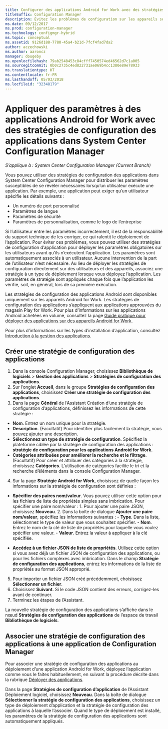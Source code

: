 ```yaml
---
title: Configurer des applications Android for Work avec des stratégies de configuration des applications
titleSuffix: Configuration Manager
description: Évitez les problèmes de configuration sur les appareils sous Android for Work en déployant des stratégies de configuration des applications sur les appareils avant qu’ils n’exécutent des applications.
ms.date: 09/12/2017
ms.prod: configuration-manager
ms.technology: configmgr-hybrid
ms.topic: conceptual
ms.assetid: 9126d188-7780-45a4-b21d-7fcf4fad7da2
author: aczechowski
ms.author: aaroncz
manager: dougeby
ms.openlocfilehash: 79ab2548453c84cfff7450574ed46562d7c1a005
ms.sourcegitcommit: 0b0c2735c4ed822731ae069b4cc1380e89e78933
ms.translationtype: HT
ms.contentlocale: fr-FR
ms.lasthandoff: 05/03/2018
ms.locfileid: "32348179"
---
```

# <a name="apply-settings-to-android-for-work-apps-with-app-configuration-policies-in-system-center-configuration-manager"></a>Appliquer des paramètres à des applications Android for Work avec des stratégies de configuration des applications dans System Center Configuration Manager

*S’applique à : System Center Configuration Manager (Current Branch)*

Vous pouvez utiliser des stratégies de configuration des applications dans System Center Configuration Manager pour distribuer les paramètres susceptibles de se révéler nécessaires lorsqu’un utilisateur exécute une application. Par exemple, une application peut exiger qu’un utilisateur spécifie les détails suivants :
- Un numéro de port personnalisé
- Paramètres de langue
- Paramètres de sécurité
- Paramètres de personnalisation, comme le logo de l’entreprise

Si l’utilisateur entre les paramètres incorrectement, il est de la responsabilité du support technique de les corriger, ce qui ralentit le déploiement de l’application. Pour éviter ces problèmes, vous pouvez utiliser des stratégies de configuration d’application pour déployer les paramètres obligatoires sur les utilisateurs avant qu’ils n’exécutent l’application. Les paramètres sont automatiquement associés à un utilisateur. Aucune intervention de la part de l’utilisateur n’est nécessaire.
Au lieu de déployer les stratégies de configuration directement sur des utilisateurs et des appareils, associez une stratégie à un type de déploiement lorsque vous déployez l’application. Les paramètres de stratégie sont appliqués chaque fois que l’application les vérifie, soit, en général, lors de sa première exécution.

Les stratégies de configuration des applications Android sont disponibles uniquement sur les appareils Android for Work. Les stratégies de configuration des applications s’appliquent aux applications approuvées du magasin Play for Work. Pour plus d’informations sur les applications Android achetées en volume, consultez la page [Guide pratique pour déployer des applications sur des appareils Android for Work](https://docs.microsoft.com/intune/deploy-use/android-for-work-apps).

Pour plus d’informations sur les types d’installation d’application, consultez [Introduction à la gestion des applications](/sccm/apps/understand/introduction-to-application-management).

## <a name="create-an-app-configuration-policy"></a>Créer une stratégie de configuration des applications

1. Dans la console Configuration Manager, choisissez **Bibliothèque de logiciels** > **Gestion des applications** > **Stratégies de configuration des applications**.
2. Sur l’onglet **Accueil**, dans le groupe **Stratégies de configuration des applications**, choisissez **Créer une stratégie de configuration des applications**.
3. Dans la page **Général** de l’Assistant Création d’une stratégie de configuration d’applications, définissez les informations de cette stratégie :
  - **Nom**. Entrez un nom unique pour la stratégie.
  - **Description**. (Facultatif) Pour identifier plus facilement la stratégie, vous pouvez ajouter une description.
  -  **Sélectionnez un type de stratégie de configuration**. Spécifiez la plateforme ciblée par la stratégie de configuration des applications : **stratégie de configuration pour les applications Android for Work**.
  -  **Catégories attribuées pour améliorer la recherche et le filtrage**. (Facultatif) Pour créer et attribuer des catégories à la stratégie, choisissez **Catégories**. L’utilisation de catégories facilite le tri et la recherche d’éléments dans la console Configuration Manager.
4. Sur la page **Stratégie Android for Work**, choisissez de quelle façon les informations sur la stratégie de configuration sont définies :
  - **Spécifier des paires nom/valeur**. Vous pouvez utiliser cette option pour les fichiers de liste de propriétés simples sans imbrication. Pour spécifier une paire nom/valeur :
        1. Pour ajouter une paire JSON, choisissez **Nouveau**.
        2. Dans la boîte de dialogue **Ajouter une paire nom/valeur**, spécifiez les informations suivantes :
            - **Type**. Dans la liste, sélectionnez le type de valeur que vous souhaitez spécifier.
            - **Nom**. Entrez le nom de la clé de liste de propriétés pour laquelle vous voulez spécifier une valeur.
            - **Valeur**. Entrez la valeur à appliquer à la clé spécifiée.

  - **Accédez à un fichier JSON de liste de propriétés**. Utilisez cette option si vous avez déjà un fichier JSON de configuration des applications, ou pour les fichiers complexes avec imbrication. Dans le champ **Stratégie de configuration des applications**, entrez les informations de la liste de propriétés au format JSON approprié.
5. Pour importer un fichier JSON créé précédemment, choisissez **Sélectionner un fichier**.
6. Choisissez **Suivant**. Si le code JSON contient des erreurs, corrigez-les avant de continuer.
7. Terminez les étapes de l’Assistant.

La nouvelle stratégie de configuration des applications s’affiche dans le nœud **Stratégies de configuration des applications** de l’espace de travail **Bibliothèque de logiciels**.

## <a name="associate-an-app-configuration-policy-with-a-configuration-manager-application"></a>Associer une stratégie de configuration des applications à une application de Configuration Manager

Pour associer une stratégie de configuration des applications au déploiement d’une application Android for Work, déployez l’application comme vous le faites habituellement, en suivant la procédure décrite dans la rubrique [Déployer des applications](/sccm/apps/deploy-use/deploy-applications).

Dans la page **Stratégies de configuration d’application** de l’Assistant Déploiement logiciel, choisissez **Nouveau**. Dans la boîte de dialogue **Sélectionner la stratégie de configuration des applications**, choisissez un type de déploiement d’application et la stratégie de configuration des applications à laquelle l’associer.
Quand le type de déploiement est installé, les paramètres de la stratégie de configuration des applications sont automatiquement appliqués.
